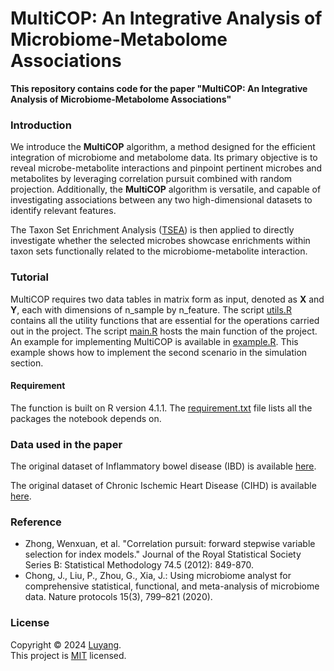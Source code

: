 # MultiCOP: An Integrative Analysis of Microbiome-Metabolome Associations

**This repository contains code for the paper "MultiCOP: An Integrative Analysis of Microbiome-Metabolome Associations"**


### Introduction

We introduce the **MultiCOP** algorithm, a method designed for the efficient integration of microbiome and metabolome data. Its primary objective is to reveal microbe-metabolite interactions and pinpoint pertinent microbes and metabolites by leveraging correlation pursuit combined with random projection. Additionally, the **MultiCOP** algorithm is versatile, and capable of investigating associations between any two high-dimensional datasets to identify relevant features. 

The Taxon Set Enrichment Analysis ([TSEA](https://edisciplinas.usp.br/pluginfile.php/5269697/mod_resource/content/2/2020-Using%20MicrobiomeAnalyst%20for%20comprehensive%20statistical,%20functional,%20and%20meta-analysis%20of%20microbiome%20data.pdf)) is then applied to directly investigate whether the selected microbes showcase enrichments within taxon sets functionally related to the microbiome-metabolite interaction.


### Tutorial

MultiCOP requires two data tables in matrix form as input, denoted as **X** and **Y**, each with dimensions of n_sample by n_feature. The script [utils.R](https://github.com/Luyang8991/MultiCOP/blob/main/code/utils.R) contains all the utility functions that are essential for the operations carried out in the project. The script [main.R](https://github.com/Luyang8991/MultiCOP/blob/main/code/main.R) hosts the main function of the project. An example for implementing MultiCOP is available in [example.R](https://github.com/Luyang8991/MultiCOP/blob/main/code/example.R). This example shows how to implement the second scenario in the simulation section.

#### Requirement

The function is built on R version 4.1.1. The [requirement.txt](https://github.com/Luyang8991/MultiCOP/blob/main/requirements.txt) file lists all the packages the notebook depends on. 


### Data used in the paper

The original dataset of Inflammatory bowel disease (IBD) is available [here](https://ibdmdb.org/tunnel/public/summary.html).

The original dataset of Chronic Ischemic Heart Disease (CIHD) is available [here](https://www.nature.com/articles/s41591-022-01688-4).


### Reference
  - Zhong, Wenxuan, et al. "Correlation pursuit: forward stepwise variable selection for index models." Journal of the Royal Statistical Society Series B: Statistical Methodology 74.5 (2012): 849-870.
  - Chong, J., Liu, P., Zhou, G., Xia, J.: Using microbiome analyst for comprehensive statistical, functional, and meta-analysis of microbiome data. Nature protocols 15(3), 799–821 (2020).


### License

Copyright © 2024 [Luyang](https://github.com/Luyang8991). <br />
This project is [MIT](https://github.com/zoey114/MultiCOP/blob/main/LICENSE) licensed.

